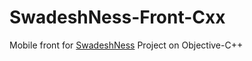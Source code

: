 # SwadeshNess-Front-Cxx
Mobile front for [SwadeshNess](https://github.com/aeternas/SwadeshNess) Project on Objective-C++

